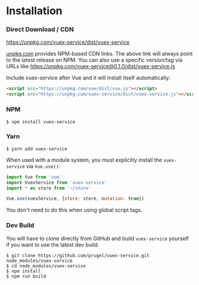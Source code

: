 # Installation

### Direct Download / CDN

https://unpkg.com/vuex-service/dist/vuex-service

[unpkg.com](https://unpkg.com) provides NPM-based CDN links. The above link will always point to the latest release on NPM. You can also use a specific version/tag via URLs like https://unpkg.com/vuex-service@0.1.0/dist/vuex-service.js

Include vuex-service after Vue and it will install itself automatically:

```html
<script src="https://unpkg.com/vue/dist/vue.js"></script>
<script src="https://unpkg.com/vuex-service/dist/vuex-service.js"></script>
```

### NPM

    $ npm install vuex-service

### Yarn

    $ yarn add vuex-service

When used with a module system, you must explicitly install the `vuex-service` via `Vue.use()`:

```javascript
import Vue from 'vue'
import VuexService from 'vuex-service'
import * as store from '~/store'

Vue.use(vuexService, {store: store, mutation: true})
```

You don't need to do this when using global script tags.

### Dev Build

You will have to clone directly from GitHub and build `vuex-service` yourself if
you want to use the latest dev build.

    $ git clone https://github.com/prugel/vuex-service.git node_modules/vuex-service
    $ cd node_modules/vuex-service
    $ npm install
    $ npm run build
